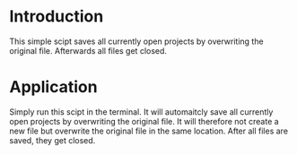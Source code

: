 # Introduction
This simple scipt saves all currently open projects by overwriting the original file. Afterwards all files get closed.

# Application
Simply run this scipt in the terminal. It will automaitcly save all currently open projects by overwriting the original file. It will therefore not create a new file but overwrite the original file in the same location. After all files are saved, they get closed.

